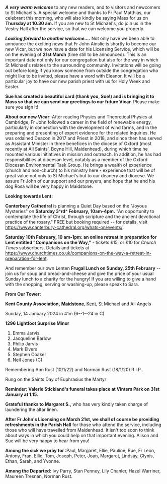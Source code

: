 
***A very warm welcome*** to any new readers, and to visitors and
newcomers to St Michael\'s. A special welcome and thanks to Fr Paul
Matthias, our celebrant this morning, who will also kindly be saying
Mass for us on **Thursday at 10.30 am.** If you are new to St
Michael\'s, do join us in the Vestry Hall after the service, so that we
can welcome you properly.

***Looking forward to another welcome....*** Not only have we been able
to announce the exciting news that Fr John Ainslie is shortly to become
our new Vicar, but we now have a date for his Licensing Service, which
will be on the evening of **21st March** (time still to be announced).
This is an important date not only for our congregation but also for the
way in which St Michael\'s relates to the surrounding community.
Invitations will be going out before long; if you know someone from
outside the congregation who might like to be invited, please have a
word with Eleanor. It will be a particular joy to have our new parish
priest with us for Holy Week and Easter.

**Sue has created a beautiful card (thank you, Sue!) and is bringing it
to Mass so that we can send our greetings to our future Vicar.** Please
make sure you sign it!

**About our new Vicar:** After reading Physics and Theoretical Physics
at Cambridge, Fr John followed a career in the field of renewable
energy, particularly in connection with the development of wind farms,
and in the preparing and presenting of expert evidence for the related
Inquiries. He was ordained Deacon in 2017 and Priest in 2018, and since
then has served as Assistant Minister in three benefices in the diocese
of Oxford (most recently at All Saints\', Boyne Hill, Maidenhead),
during which time he mounted various initiatives in mission and
outreach. In addition, he has had responsibilities at diocesan level,
notably as a member of the Oxford Diocesan Environmental Task Group. He
brings a wealth of experience (church and non-church) to his ministry
here - experience that will be of great value not only to St Michael\'s
but to our deanery and diocese. We assure Fr John of our support and our
prayers, and hope that he and his dog Rosa will be very happy in
Maidstone.

**Looking towards Lent:**

**Canterbury Cathedral** is planning a Quiet Day based on the "Joyous
Mysteries" on **Saturday 3^rd^** **February, 10am-4pm.** "An opportunity
to contemplate the life of Christ, through scripture and the ancient
devotional practice of the rosary." FREE but booking required -- for
details, visit https://www.canterbury-cathedral.org/whats-on/events/.

**Saturday 10th February, 10 am-1pm: an online retreat in preparation
for Lent entitled "Companions on the Way,"** - tickets £15, or £10 for
*Church Times* subscribers. Details and tickets at
<https://www.churchtimes.co.uk/companions-on-the-way-a-retreat-in-preparation-for-lent>.

And remember our own **L**enten **Frugal Lunch on Sunday, 25th
February** -- join us for soup and bread-and-cheese and give the price
of your usual Sunday lunch to a charity for the hungry! If you are
willing to give a hand with the shopping, serving or washing-up, please
speak to Sara.

**From Our Tower:**

**Kent County Association,** [**Maidstone**,
Kent](https://dove.cccbr.org.uk/tower/12644#_blank), St Michael and All
Angels

Sunday, 14 January 2024 in 41m (6--1--24 in C)

**1296** **Lightfoot Surprise Minor**

1. Emma Jarvis
2. Jacqueline Barlow
3. Philip Jarvis
4. Mark Elvers
5. Stephen Coaker
6. Neil Jones (C)

Remembering Ann Rust (10/1/22) and Norman Rust (18/1/20) R.I.P..

Rung on the Saints Day of Euphrasius the Martyr

**Reminder: Valerie Stickland\'s funeral takes place at Vinters Park on
31st January at 1.15.**

**Grateful thanks to Margaret S.,** who has very kindly taken charge of
laundering the altar linen.

**After Fr John\'s Licensing on March 21st, we shall of course be
providing refreshments in the Parish Hall** for those who attend the
service, including those who will have travelled from Maidenhead. It
isn\'t too soon to think about ways in which you could help on that
important evening. Alison and Sue will be very happy to hear from you!

**Among the sick we pray for** :Paul, Margaret, Ellie, Pauline, Rue, Fr
Leon, Antony, Fran, Ellie, Tom, Joseph, Peter, Joan, Margaret, Lindsay,
Glynis, Ethan, Sarah, and Yvonne.

**Among the Departed:** Ivy Parry, Stan Penney, Lily Chanler, Hazel
Warriner, Maureen Tresnan, Norman Rust.
